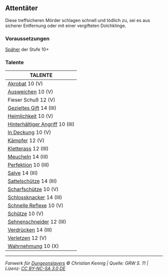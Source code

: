 ## Attentäter

Diese treffsicheren Mörder schlagen schnell und tödlich zu, sei es aus sicherer Entfernung oder mit einer vergifteten Dolchklinge.

### Voraussetzungen

[Späher](charaktere-klasse-spaeher.md) der Stufe 10+

### Talente

| TALENTE                                                               |
| --------------------------------------------------------------------- |
| [Akrobat](talente/akrobat.md) 10 (V)                                  |
| [Ausweichen](talente/ausweichen.md) 10 (V)                            |
| Fieser Schuß 12 (V)                                                   |
| [Gezieltes Gift](talente/gezieltes-gift.md) 14 (III)                  |
| [Heimlichkeit](talente/heimlichkeit.md) 10 (V)                        |
| [Hinterhältiger Angriff](talente/hinterhaeltiger-angriff.md) 10 (III) |
| [In Deckung](talente/in-deckung.md) 10 (V)                            |
| [Kämpfer](talente/kaempfer.md) 12 (V)                                 |
| [Kletterass](talente/kletterass.md) 12 (III)                          |
| [Meucheln](talente/meucheln.md) 14 (III)                              |
| [Perfektion](talente/perfektion.md) 10 (III)                          |
| [Salve](talente/salve.md) 14 (III)                                    |
| [Sattelschütze](talente/sattelschuetze.md) 14 (III)                   |
| [Scharfschütze](talente/scharfschuetze.md) 10 (V)                     |
| [Schlossknacker](talente/schlossknacker.md) 14 (III)                  |
| [Schnelle Reflexe](talente/schnelle-reflexe.md) 10 (V)                |
| [Schütze](talente/schuetze.md) 10 (V)                                 |
| [Sehnenschneider](talente/sehnenschneider.md) 12 (III)                |
| [Verdrücken](talente/verdruecken.md) 14 (III)                         |
| [Verletzen](talente/verletzen.md) 12 (V)                              |
| [Wahrnehmung](talente/wahrnehmung.md) 10 (X)                          |

---

_Fanwerk für [Dungeonslayers](https://www.dungeonslayers.net/) © Christian Kennig | Quelle: GRW S. 11 | Lizenz: [CC BY-NC-SA 3.0 DE](https://creativecommons.org/licenses/by-nc-sa/3.0/de/)_
